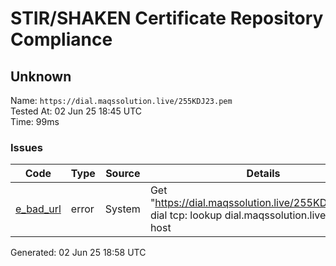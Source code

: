# STIR/SHAKEN Certificate Repository Compliance

## Unknown

Name: `https://dial.maqssolution.live/255KDJ23.pem`\
Tested At: 02 Jun 25 18:45 UTC\
Time: 99ms

### Issues

| Code | Type | Source | Details |
|------|------|--------|---------|
| [e_bad_url](../../ISSUES/e_bad_url/README.md) | error | System | Get "https://dial.maqssolution.live/255KDJ23.pem": dial tcp: lookup dial.maqssolution.live: no such host |

Generated: 02 Jun 25 18:58 UTC
